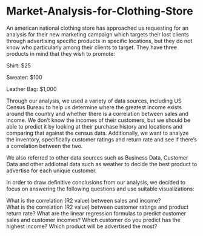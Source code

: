 # Market-Analysis-for-Clothing-Store
An american national clothing store has approached us requesting for an analysis for their new marketing campaign which targets their lost clients through advertising specific products in specific locations, but they do not know who particularly among their clients to target. They have three products in mind that they wish to promote:

Shirt: $25

Sweater: $100

Leather Bag: $1,000

Through our analysis, we used a variety of data sources, including US Census Bureau to help us determine where the greatest income exists around the country and whether there is a correlation between sales and income. We don’t know the incomes of their customers, but we should be able to predict it by looking at their purchase history and locations and comparing that against the census data. Additionally, we want to analyze the inventory, specifically customer ratings and return rate and see if there’s a correlation between the two. 

We also referred to other data sources such as Business Data, Customer Data and other addiotnal data such as weather to decide the best product to advertise for each unique customer.

In order to draw definitive conclusions from our analysis, we decided to focus on answering the following questions and use suitable visualizations:

What is the correlation (R2 value) between sales and income?   		
What is the correlation (R2 value) between customer ratings and product return rate?
What are the linear regression formulas to predict customer sales and customer incomes?
Which customer do you predict has the highest income?
Which product will be advertised the most?
